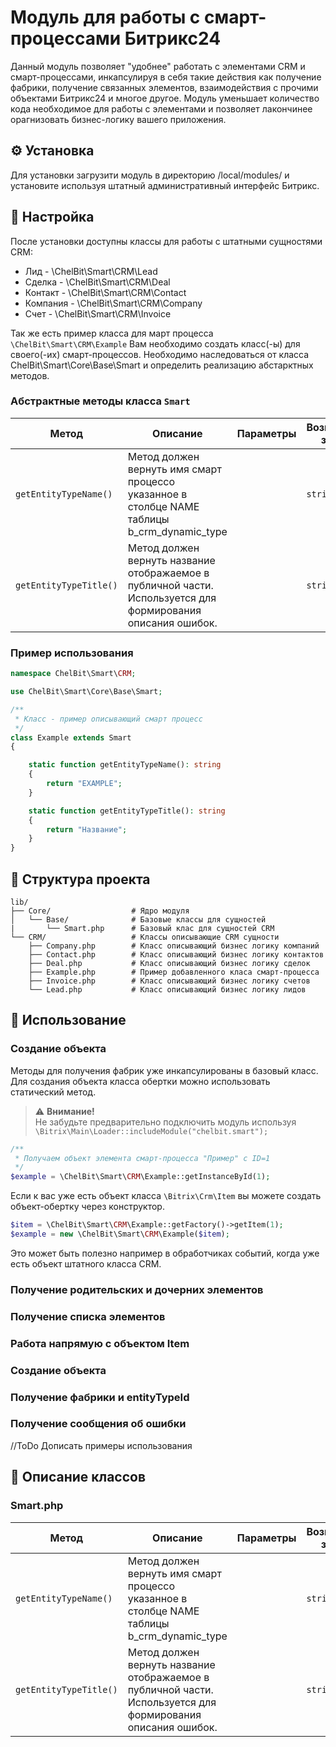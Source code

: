 # Модуль для работы с смарт-процессами Битрикс24

Данный модуль позволяет "удобнее" работать с элементами CRM и смарт-процессами, инкапсулируя в себя такие действия как получение фабрики, получение связанных элементов, взаимодействия с прочими объектами Битрикс24 и многое другое. Модуль уменьшает количество кода необходимое для работы с элементами и позволяет лакончинее орагнизовать бизнес-логику вашего приложения.
## ⚙️ Установка
Для установки загрузити модуль в директорию /local/modules/ и установите используя штатный административный интерфейс Битрикс.
## 🔧 Настройка
После установки доступны классы для работы с штатными сущностями CRM:
- Лид - \ChelBit\Smart\CRM\Lead
- Сделка - \ChelBit\Smart\CRM\Deal
- Контакт - \ChelBit\Smart\CRM\Contact
- Компания - \ChelBit\Smart\CRM\Company
- Счет - \ChelBit\Smart\CRM\Invoice

Так же есть пример класса для март процесса `\ChelBit\Smart\CRM\Example`
Вам необходимо создать класс(-ы) для своего(-их) смарт-процессов. Необходимо наследоваться от класса ChelBit\Smart\Core\Base\Smart и определить реализацию абстарктных методов.
### Абстрактные методы класса `Smart`

| Метод                   | Описание                          | Параметры                              | Возвращаемое значение |
|-------------------------|-----------------------------------|----------------------------------------|-----------------------|
| `getEntityTypeName()`          | Метод должен вернуть имя смарт процессо указанное в столбце NAME таблицы b_crm_dynamic_type       |     | `string`                |
| `getEntityTypeTitle()`          | Метод должен вернуть название отображаемое в публичной части. Используется для формирования описания ошибок.     |                | `string`                |


### Пример использования
```php
namespace ChelBit\Smart\CRM;

use ChelBit\Smart\Core\Base\Smart;

/**
 * Класс - пример описывающий смарт процесс
 */
class Example extends Smart
{

    static function getEntityTypeName(): string
    {
        return "EXAMPLE";
    }

    static function getEntityTypeTitle(): string
    {
        return "Название";
    }
}
```
## 📂 Структура проекта
```text
lib/
├── Core/                  # Ядро модуля
│   └── Base/              # Базовые классы для сущностей
|       └── Smart.php      # Базовый клас для сущностей CRM
└── CRM/                   # Классы описывающие CRM сущности 
    ├── Company.php        # Класс описывающий бизнес логику компаний
    ├── Contact.php        # Класс описывающий бизнес логику контактов
    ├── Deal.php           # Класс описывающий бизнес логику сделок
    ├── Example.php        # Пример добавленного класа смарт-процесса
    ├── Invoice.php        # Класс описывающий бизнес логику счетов
    └── Lead.php           # Класс описывающий бизнес логику лидов
```
## 🚀 Использование
### Создание объекта
Методы для получения фабрик уже инкапсулированы в базовый класс. Для создания объекта класса обертки можно использовать статический метод.
> ⚠️ **Внимание!**  
> Не забудьте предварительно подключить модуль используя `\Bitrix\Main\Loader::includeModule("chelbit.smart");`
```php
/**
 * Получаем объект элемента смарт-процесса "Пример" с ID=1
 */
$example = \ChelBit\Smart\CRM\Example::getInstanceById(1);
```
Если к вас уже есть объект класса `\Bitrix\Crm\Item` вы можете создать объект-обертку через конструктор.
```php
$item = \ChelBit\Smart\CRM\Example::getFactory()->getItem(1);
$example = new \ChelBit\Smart\CRM\Example($item);
```
Это может быть полезно например в обработчиках событий, когда уже есть объект штатного класса CRM.
### Получение родительских и дочерних элементов
### Получение списка элементов
### Работа напрямую с объектом Item
### Создание объекта
### Получение фабрики и entityTypeId
### Получение сообщения об ошибки
//ToDo Дописать примеры использования
## 📝 Описание классов
### Smart.php

| Метод                   | Описание                          | Параметры                              | Возвращаемое значение |
|-------------------------|-----------------------------------|----------------------------------------|-----------------------|
| `getEntityTypeName()`          | Метод должен вернуть имя смарт процессо указанное в столбце NAME таблицы b_crm_dynamic_type       |     | `string`                |
| `getEntityTypeTitle()`          | Метод должен вернуть название отображаемое в публичной части. Используется для формирования описания ошибок.     |                | `string`                |


